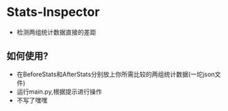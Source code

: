 # Stats-Inspector
- 检测两组统计数据直接的差距
## 如何使用?
- 在BeforeStats和AfterStats分别放上你所需比较的两组统计数据(一坨json文件)
- 运行main.py,根据提示进行操作
- 不写了嘿嘿
